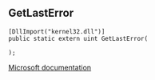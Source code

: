 ## GetLastError

```
[DllImport("kernel32.dll")]
public static extern uint GetLastError(
   
);
```

[Microsoft documentation](https://docs.microsoft.com/en-us/windows/win32/api/winbase/nf-winbase-getlasterror)
